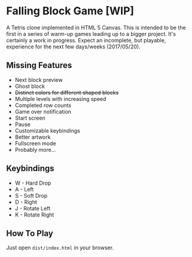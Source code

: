 # Falling Block Game [WIP]

A Tetris clone implemented in HTML 5 Canvas. This is intended to be the first
in a series of warm-up games leading up to a bigger project. It's certainly a
work in progress. Expect an incomplete, but playable, experience for the next
few days/weeks (2017/05/20).

## Missing Features

* Next block preview
* Ghost block
* ~~Distinct colors for different shaped blocks~~
* Multiple levels with increasing speed
* Completed row counts
* Game over notification
* Start screen
* Pause
* Customizable keybindings
* Better artwork
* Fullscreen mode
* Probably more...

## Keybindings

- W - Hard Drop
- A - Left
- S - Soft Drop
- D - Right
- J - Rotate Left
- K - Rotate Right

## How To Play

Just open `dist/index.html` in your browser.
